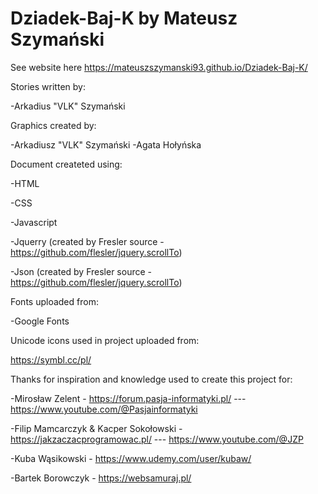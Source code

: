 # Dziadek-Baj-K by Mateusz Szymański

See website here https://mateuszszymanski93.github.io/Dziadek-Baj-K/

Stories written by:

-Arkadius "VLK" Szymański

Graphics created by:

-Arkadiusz "VLK" Szymański
-Agata Hołyńska

Document createted using:

-HTML

-CSS

-Javascript

-Jquerry (created by Fresler source - https://github.com/flesler/jquery.scrollTo)

-Json (created by Fresler source - https://github.com/flesler/jquery.scrollTo)


Fonts uploaded from:

-Google Fonts

Unicode icons used in project uploaded from:

https://symbl.cc/pl/


Thanks for inspiration and knowledge used to create this project for:

-Mirosław Zelent - https://forum.pasja-informatyki.pl/ --- https://www.youtube.com/@Pasjainformatyki

-Filip Mamcarczyk & Kacper Sokołowski - https://jakzaczacprogramowac.pl/ --- https://www.youtube.com/@JZP

-Kuba Wąsikowski - https://www.udemy.com/user/kubaw/

-Bartek Borowczyk - https://websamuraj.pl/
